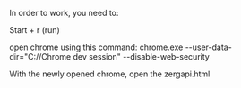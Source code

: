 In order to work, you need to:

Start + r (run)

open chrome using this command: chrome.exe --user-data-dir="C://Chrome dev session" --disable-web-security

With the newly opened chrome, open the zergapi.html
